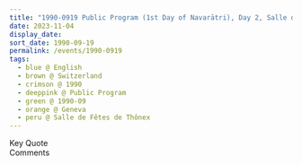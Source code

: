 ```yaml
---
title: "1990-0919 Public Program (1st Day of Navarātri), Day 2, Salle de Fêtes de Thônex, Geneva, Switzerland"
date: 2023-11-04
display_date: 
sort_date: 1990-09-19
permalink: /events/1990-0919
tags:
  - blue @ English
  - brown @ Switzerland
  - crimson @ 1990
  - deeppink @ Public Program
  - green @ 1990-09
  - orange @ Geneva
  - peru @ Salle de Fêtes de Thônex
---
```


<wave-list>
  <list-title color="green" width="75">Key Quote</list-title>
  <list-item color="BlanchedAlmond"  width="200"></list-item>
  <list-item color="Lavender"></list-item>
  <list-item color="BlanchedAlmond"></list-item>
</wave-list>

<br>

<wave-list>
  <list-title color="green" width="75">Comments</list-title>
  <list-item color="BlanchedAlmond"  width="200"></list-item>
  <list-item color="Lavender"></list-item>
  <list-item color="BlanchedAlmond"></list-item>
</wave-list>